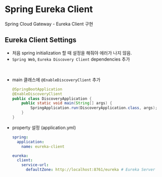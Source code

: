 # Spring Eureka Client

Spring Cloud Gateway - Eureka Client 구현

## Eureka Client Settings

- 처음 spring initialization 할 때 설정을 해줘야 에러가 나지 않음.
- `Spring Web`, `Eureka Discovery Client` dependencies 추가

<br/>

- main 클래스에 `@EnableDiscoveryClient` 추가
  ```java
  @SpringBootApplication
  @EnableDiscoveryClient
  public class DiscoveryApplication {
      public static void main(String[] args) {
          SpringApplication.run(DiscoveryApplication.class, args);
      }
  }
  ```
  
- property 설정 (application.yml)
  ```yaml
  spring:
    application:
      name: eureka-client
  
  eureka:
    client:
      service-url:
        defaultZone: http://localhost:8761/eureka # Eureka Server
  ```
